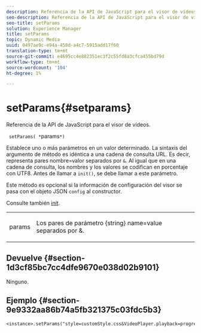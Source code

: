 ```yaml
---
description: Referencia de la API de JavaScript para el visor de vídeos.
seo-description: Referencia de la API de JavaScript para el visor de vídeos.
seo-title: setParams
solution: Experience Manager
title: setParams
topic: Dynamic Media
uuid: 0497ae9c-e94a-458d-a4c7-5915add17f60
translation-type: tm+mt
source-git-commit: e4695cc4e882351ec3f2c55fd8a3cfca455bd79d
workflow-type: tm+mt
source-wordcount: '104'
ht-degree: 1%

---
```



# setParams{#setparams}

Referencia de la API de JavaScript para el visor de vídeos.

` setParams( *`params`*)`

Establece uno o más parámetros en un valor determinado. La sintaxis del argumento de método es idéntica a una cadena de consulta URL. Es decir, representa pares nombre=valor separados por `&`. Al igual que en una cadena de consulta, los nombres y los valores se codifican en porcentaje con UTF8. Antes de llamar a `init()`, se debe llamar a este parámetro.

Este método es opcional si la información de configuración del visor se pasa con el objeto JSON `config` al constructor.

Consulte también [init](../../../c-html5-s7-aem-asset-viewers/c-html5-video-reference/c-html5-video-viewer-20-javascriptapiref/r-html5-video-viewer-20-javascriptapiref-init.md#reference-3b570ba8b35045d6b30fb178c21a66c6).

<table id="table_896DFF34A68A403DB93A6D597461A573"> 
 <tbody> 
  <tr> 
   <td colname="col1"> <p> <span class="codeph"> <span class="varname"> params</span> </span> </p> </td> 
   <td colname="col2"> <p> <span class="codeph"> Los pares de parámetro {string}</span> name=value separados por  <span class="codeph"> &amp;</span>. </p> </td> 
  </tr> 
 </tbody> 
</table>

## Devuelve {#section-1d3cf85bc7cc4dfe9670e038d02b9101}

Ninguno.

## Ejemplo {#section-9e9332aa86b74a5fb321375c03fdc5b3}

```
<instance>.setParams("style=customStyle.css&VideoPlayer.playback=progressive")
```


